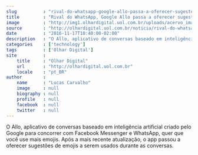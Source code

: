 ```yaml
---
slug          : "rival-do-whatsapp-google-allo-passa-a-oferecer-sugestoes-de-emojis"
title         : "Rival do WhatsApp, Google Allo passa a oferecer sugestões de emojis"
image         : "http://img1.olhardigital.uol.com.br/uploads/acervo_imagens/2016/11/20161117103637_660_420.jpg"
source        : "http://olhardigital.uol.com.br/noticia/rival-do-whatsapp-google-allo-passa-a-oferecer-sugestoes-de-emojis/63985"
date          : "2016-11-17T10:40:00-02:00"
description   : "O Allo, aplicativo de conversas baseado em inteligência artificial criado pelo Google para concorrer com Facebook Messenger e WhatsApp, quer que você use mais emojis. Após a mais recente atualização, o app passou a oferecer sugestões de emojis a serem usados durante as conversas."
categories    : ['technology']
tags          : ['Olhar Digital']
site          :
    title     : "Olhar Digital"
    url       : "http://olhardigital.uol.com.br"
    locale    : "pt_BR"
author        :
    name      : "Lucas Carvalho"
    image     : null
    biography : null
    profile   : null
    facebook  : null
    twitter   : null
---
```


O Allo, aplicativo de conversas baseado em inteligência artificial criado pelo Google para concorrer com Facebook Messenger e WhatsApp, quer que você use mais emojis. Após a mais recente atualização, o app passou a oferecer sugestões de emojis a serem usados durante as conversas.
